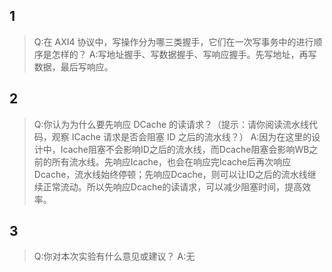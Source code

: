 ## 1
>Q:在 AXI4 协议中，写操作分为哪三类握手，它们在一次写事务中的进行顺序是怎样的？
A:写地址握手、写数据握手、写响应握手。先写地址，再写数据，最后写响应。

## 2
>Q:你认为为什么要先响应 DCache 的读请求？（提示：请你阅读流水线代码，观察 ICache 请求是否会阻塞 ID 之后的流水线？）
A:因为在这里的设计中，Icache阻塞不会影响ID之后的流水线，而Dcache阻塞会影响WB之前的所有流水线。先响应Icache，也会在响应完Icache后再次响应Dcache，流水线始终停顿；先响应Dcache，则可以让ID之后的流水线继续正常流动。所以先响应Dcache的读请求，可以减少阻塞时间，提高效率。

## 3
>Q:你对本次实验有什么意见或建议？
>A:无